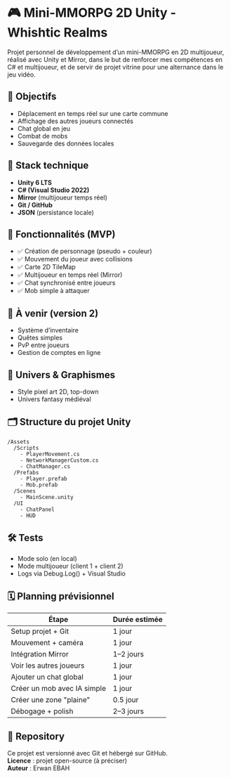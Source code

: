 # 🎮 Mini-MMORPG 2D Unity - Whishtic Realms

Projet personnel de développement d’un mini-MMORPG en 2D multijoueur, réalisé avec Unity et Mirror, dans le but de renforcer mes compétences en C# et multijoueur, et de servir de projet vitrine pour une alternance dans le jeu vidéo.

## 🚀 Objectifs

- Déplacement en temps réel sur une carte commune
- Affichage des autres joueurs connectés
- Chat global en jeu
- Combat de mobs
- Sauvegarde des données locales

## 🧰 Stack technique

- **Unity 6 LTS**
- **C# (Visual Studio 2022)**
- **Mirror** (multijoueur temps réel)
- **Git / GitHub**
- **JSON** (persistance locale)

## 🧩 Fonctionnalités (MVP)

- ✅ Création de personnage (pseudo + couleur)
- ✅ Mouvement du joueur avec collisions
- ✅ Carte 2D TileMap
- ✅ Multijoueur en temps réel (Mirror)
- ✅ Chat synchronisé entre joueurs
- ✅ Mob simple à attaquer

## 📌 À venir (version 2)

- Système d’inventaire
- Quêtes simples
- PvP entre joueurs
- Gestion de comptes en ligne

## 🎨 Univers & Graphismes

- Style pixel art 2D, top-down
- Univers fantasy médiéval

## 🗂️ Structure du projet Unity

```
/Assets
  /Scripts
    - PlayerMovement.cs
    - NetworkManagerCustom.cs
    - ChatManager.cs
  /Prefabs
    - Player.prefab
    - Mob.prefab
  /Scenes
    - MainScene.unity
  /UI
    - ChatPanel
    - HUD
```

## 🛠️ Tests

- Mode solo (en local)
- Mode multijoueur (client 1 + client 2)
- Logs via Debug.Log() + Visual Studio

## 🗓️ Planning prévisionnel

| Étape                        | Durée estimée |
|-----------------------------|---------------|
| Setup projet + Git          | 1 jour        |
| Mouvement + caméra          | 1 jour        |
| Intégration Mirror          | 1–2 jours     |
| Voir les autres joueurs     | 1 jour        |
| Ajouter un chat global      | 1 jour        |
| Créer un mob avec IA simple | 1 jour        |
| Créer une zone "plaine"     | 0.5 jour      |
| Débogage + polish           | 2–3 jours     |

## 📁 Repository

Ce projet est versionné avec Git et hébergé sur GitHub.  
**Licence** : projet open-source (à préciser)  
**Auteur** : Erwan EBAH
